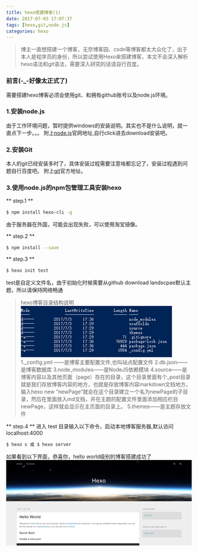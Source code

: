 ```yaml
---
title: hexo搭建博客(1)
date: 2017-07-03 17:07:37
tags: [hexo,git,node.js]
categories: hexo
---
```

> 博主一直想搭建一个博客，无奈博客园、csdn等博客都太大众化了，出于本人是程序员的身份，所以尝试使用Hexo来搭建博客，本文不会深入解析hexo语法和git语法，需要深入研究的话请自行百度。

<!--more-->

### 前言(-_-好像太正式了)
需要搭建hexo博客必须会使用git、和拥有github账号以及node.js环境。

### 1.安装node.js
由于工作环境问题，暂时提供windows的安装说明。其实也不是什么说明，就一直点下一步。。。
附上[node.js](https://nodejs.org/en/)官网地址,自行click进去download安装吧。

### 2.安装Git
本人的git已经安装多时了，具体安装过程需要注意啥都忘记了，安装过程遇到问题自行百度吧。
附上[git](https://git-scm.com/)官方地址。

### 3.使用node.js的npm包管理工具安装hexo
** step.1 **
``` bash
$ npm install hexo-cli -g
```
由于服务器在外国，可能会出现失败，可以使用淘宝镜像。

** step.2 **
``` bash
$ npm install --save
```

** step.3 **
``` bash
$ hexo init test
```
test是自定义文件名，由于初始化时候需要从github download landscpae默认主题，所以请保持网络畅通

> hexo博客目录结构说明
> ![](hexo-1/1.png)
> 1._config.yml ——是博客主要配置文件,也叫站点配置文件
> 2.db.json——是博客数据库
> 3.node_modules——是NodeJS依赖模块
> 4.source——是博客内容以及其他页面（page）存在的目录，这个目录里面有个_post目录就是我们存放博客内容的地方，也就是存放博客内容markdown文档地方，输入hexo new “newPage”就会在这个目录建立一个名为newPage的子目录，然后在里面放入md文档，并在主题的配置文件里面添加相应栏目newPage，这样就会显示在主页面的目录上。
> 5.themes——是主题存放文件

** step.4 **
进入 test 目录输入以下命令，启动本地博客服务器,默认访问localhost:4000
``` bash
$ hexo s 或 $ hexo server
```
如果看到以下界面，恭喜你，hello world级别的博客搭建成功了
![](hexo-1/2.png)